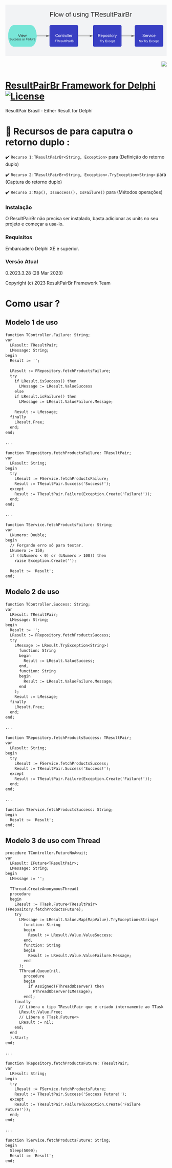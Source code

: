 [![ResultPairBr Framework](https://github.com/HashLoad/ResultPairBr/blob/develop/Images/resultpair_fluxo.png)](https://www.isaquepinheiro.com.br)
<p align="right" width="50%">
    <a href="https://pag.ae/bglQrWD"><img src="https://www.isaquepinheiro.com.br/imagens/doepagueseguro.png"> 
</p>

# ResultPairBr Framework for Delphi   [![License](https://img.shields.io/badge/Licence-LGPL--3.0-blue.svg)](https://opensource.org/licenses/LGPL-3.0)
ResultPair Brasil - Either Result for Delphi

# :hammer: Recursos de para caputra o retorno duplo :

:heavy_check_mark: `Recurso 1`: ```TResultPairBr<String, Exception>``` para (Definição do retorno duplo)

:heavy_check_mark: `Recurso 2`: ```TResultPairBr<String, Exception>.TryException<String>``` para (Captura do retorno duplo)

:heavy_check_mark: `Recurso 3`: ```Map(), IsSuccess(), IsFailure()``` para (Métodos operações)

### Instalação ###
O ResultPairBr não precisa ser instalado, basta adicionar as units no seu projeto e começar a usa-lo.

### Requisitos ###
Embarcadero Delphi XE e superior.

### Versão Atual ###
0.2023.3.28 (28 Mar 2023)

Copyright (c) 2023 ResultPairBr Framework Team

# Como usar ?

## Modelo 1 de uso

```Delphi
function TController.Failure: String;
var
  LResult: TResultPair;
  LMessage: String;
begin
  Result := '';

  LResult := FRepository.fetchProductsFailure;
  try
    if LResult.isSuccess() then
      LMessage := LResult.ValueSuccess
    else
    if LResult.isFailure() then
      LMessage := LResult.ValueFailure.Message;

    Result := LMessage;
  finally
    LResult.Free;
  end;
end;

...

function TRepository.fetchProductsFailure: TResultPair;
var
  LResult: String;
begin
  try
    LResult := FService.fetchProductsFailure;
    Result := TResultPair.Success('Success!');
  except
    Result := TResultPair.Failure(Exception.Create('Failure!'));
  end;
end;

...

function TService.fetchProductsFailure: String;
var
  LNumero: Double;
begin
  // Forçando erro só para testar.
  LNumero := 150;
  if ((LNumero < 0) or (LNumero > 100)) then
    raise Exception.Create('');

  Result := 'Result';
end;
```
## Modelo 2 de uso

```Delphi
function TController.Success: String;
var
  LResult: TResultPair;
  LMessage: String;
begin
  Result := '';
  LResult := FRepository.fetchProductsSuccess;
  try
    LMessage := LResult.TryException<String>(
      function: String
      begin
        Result := LResult.ValueSuccess;
      end,
      function: String
      begin
        Result := LResult.ValueFailure.Message;
      end
    );
    Result := LMessage;
  finally
    LResult.Free;
  end;
end;

...

function TRepository.fetchProductsSuccess: TResultPair;
var
  LResult: String;
begin
  try
    LResult := FService.fetchProductsSuccess;
    Result := TResultPair.Success('Success!');
  except
    Result := TResultPair.Failure(Exception.Create('Failure!'));
  end;
end;

...

function TService.fetchProductsSuccess: String;
begin
  Result := 'Result';
end;
```
## Modelo 3 de uso com Thread
```Delphi
procedure TController.FutureNoAwait;
var
  LResult: IFuture<TResultPair>;
  LMessage: String;
begin
  LMessage := '';

  TThread.CreateAnonymousThread(
  procedure
  begin
    LResult := TTask.Future<TResultPair>(FRepository.fetchProductsFuture);
    try
      LMessage := LResult.Value.Map(MapValue).TryException<String>(
        function: String
        begin
          Result := LResult.Value.ValueSuccess;
        end,
        function: String
        begin
          Result := LResult.Value.ValueFailure.Message;
        end
      );
      TThread.Queue(nil,
        procedure
        begin
          if Assigned(FThreadObserver) then
            FThreadObserver(LMessage);
        end);
    finally
      // Libera o tipo TResultPair que é criado internamente ao TTask
      LResult.Value.Free;
      // Libera o TTask.Future<>
      LResult := nil;
    end;
  end
  ).Start;
end;

...

function TRepository.fetchProductsFuture: TResultPair;
var
  LResult: String;
begin
  try
    LResult := FService.fetchProductsFuture;
    Result := TResultPair.Success('Success Future!');
  except
    Result := TResultPair.Failure(Exception.Create('Failure Future!'));
  end;
end;

...

function TService.fetchProductsFuture: String;
begin
  Sleep(5000);
  Result := 'Result';
end;
```